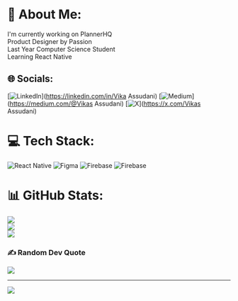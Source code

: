 # 💫 About Me:
I'm currently working on PlannerHQ<br>Product Designer by Passion<br>Last Year Computer Science Student<br>Learning React Native <br>


## 🌐 Socials:
[![LinkedIn](https://img.shields.io/badge/LinkedIn-%230077B5.svg?logo=linkedin&logoColor=white)](https://linkedin.com/in/Vika Assudani) [![Medium](https://img.shields.io/badge/Medium-12100E?logo=medium&logoColor=white)](https://medium.com/@Vikas Assudani) [![X](https://img.shields.io/badge/X-black.svg?logo=X&logoColor=white)](https://x.com/Vikas Assudani) 

# 💻 Tech Stack:
![React Native](https://img.shields.io/badge/react_native-%2320232a.svg?style=plastic&logo=react&logoColor=%2361DAFB) ![Figma](https://img.shields.io/badge/figma-%23F24E1E.svg?style=plastic&logo=figma&logoColor=white) ![Firebase](https://img.shields.io/badge/firebase-%23039BE5.svg?style=plastic&logo=firebase) ![Firebase](https://img.shields.io/badge/Firebase-039BE5?style=plastic&logo=Firebase&logoColor=white)
# 📊 GitHub Stats:
![](https://github-readme-stats.vercel.app/api?username=vikas-404&theme=dark&hide_border=true&include_all_commits=true&count_private=true)<br/>
![](https://github-readme-streak-stats.herokuapp.com/?user=vikas-404&theme=dark&hide_border=true)<br/>
![](https://github-readme-stats.vercel.app/api/top-langs/?username=vikas-404&theme=dark&hide_border=true&include_all_commits=true&count_private=true&layout=compact)

### ✍️ Random Dev Quote
![](https://quotes-github-readme.vercel.app/api?type=horizontal&theme=merko)

---
[![](https://visitcount.itsvg.in/api?id=vikas-404&icon=9&color=11)](https://visitcount.itsvg.in)

<!-- Proudly created with GPRM ( https://gprm.itsvg.in ) -->